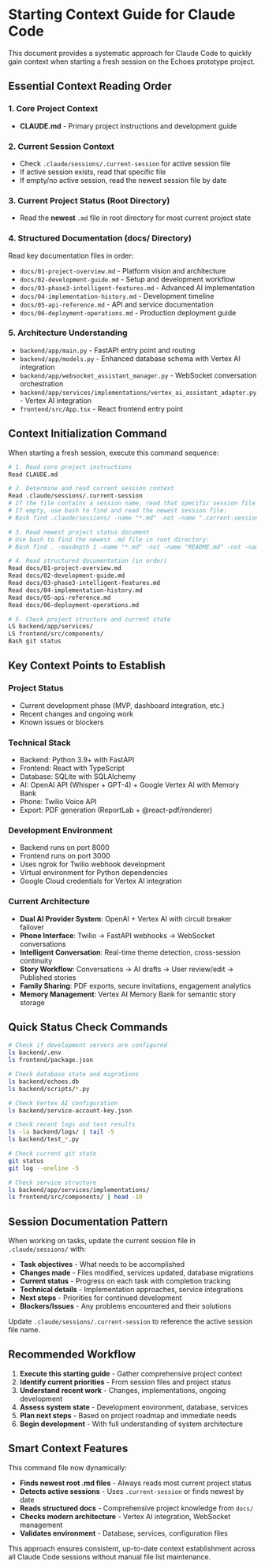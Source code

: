 # Starting Context Guide for Claude Code

This document provides a systematic approach for Claude Code to quickly gain context when starting a fresh session on the Echoes prototype project.

## Essential Context Reading Order

### 1. Core Project Context
- **CLAUDE.md** - Primary project instructions and development guide

### 2. Current Session Context
- Check `.claude/sessions/.current-session` for active session file
- If active session exists, read that specific file
- If empty/no active session, read the newest session file by date

### 3. Current Project Status (Root Directory)
- Read the **newest** `.md` file in root directory for most current project state

### 4. Structured Documentation (docs/ Directory)
Read key documentation files in order:
- `docs/01-project-overview.md` - Platform vision and architecture
- `docs/02-development-guide.md` - Setup and development workflow
- `docs/03-phase3-intelligent-features.md` - Advanced AI implementation
- `docs/04-implementation-history.md` - Development timeline
- `docs/05-api-reference.md` - API and service documentation
- `docs/06-deployment-operations.md` - Production deployment guide

### 5. Architecture Understanding
- `backend/app/main.py` - FastAPI entry point and routing
- `backend/app/models.py` - Enhanced database schema with Vertex AI integration
- `backend/app/websocket_assistant_manager.py` - WebSocket conversation orchestration
- `backend/app/services/implementations/vertex_ai_assistant_adapter.py` - Vertex AI integration
- `frontend/src/App.tsx` - React frontend entry point

## Context Initialization Command

When starting a fresh session, execute this command sequence:

```bash
# 1. Read core project instructions
Read CLAUDE.md

# 2. Determine and read current session context
Read .claude/sessions/.current-session
# If the file contains a session name, read that specific session file
# If empty, use bash to find and read the newest session file:
# Bash find .claude/sessions/ -name "*.md" -not -name ".current-session" -exec stat -c '%Y %n' {} \; | sort -nr | head -1 | cut -d' ' -f2

# 3. Read newest project status document
# Use bash to find the newest .md file in root directory:
# Bash find . -maxdepth 1 -name "*.md" -not -name "README.md" -not -name "CLAUDE.md" -exec stat -c '%Y %n' {} \; | sort -nr | head -1 | cut -d' ' -f2

# 4. Read structured documentation (in order)
Read docs/01-project-overview.md
Read docs/02-development-guide.md  
Read docs/03-phase3-intelligent-features.md
Read docs/04-implementation-history.md
Read docs/05-api-reference.md
Read docs/06-deployment-operations.md

# 5. Check project structure and current state
LS backend/app/services/
LS frontend/src/components/
Bash git status
```

## Key Context Points to Establish

### Project Status
- Current development phase (MVP, dashboard integration, etc.)
- Recent changes and ongoing work
- Known issues or blockers

### Technical Stack
- Backend: Python 3.9+ with FastAPI
- Frontend: React with TypeScript  
- Database: SQLite with SQLAlchemy
- AI: OpenAI API (Whisper + GPT-4) + Google Vertex AI with Memory Bank
- Phone: Twilio Voice API
- Export: PDF generation (ReportLab + @react-pdf/renderer)

### Development Environment
- Backend runs on port 8000
- Frontend runs on port 3000
- Uses ngrok for Twilio webhook development
- Virtual environment for Python dependencies
- Google Cloud credentials for Vertex AI integration

### Current Architecture
- **Dual AI Provider System**: OpenAI + Vertex AI with circuit breaker failover
- **Phone Interface**: Twilio → FastAPI webhooks → WebSocket conversations
- **Intelligent Conversation**: Real-time theme detection, cross-session continuity
- **Story Workflow**: Conversations → AI drafts → User review/edit → Published stories
- **Family Sharing**: PDF exports, secure invitations, engagement analytics
- **Memory Management**: Vertex AI Memory Bank for semantic story storage

## Quick Status Check Commands

```bash
# Check if development servers are configured  
ls backend/.env
ls frontend/package.json

# Check database state and migrations
ls backend/echoes.db
ls backend/scripts/*.py

# Check Vertex AI configuration
ls backend/service-account-key.json

# Check recent logs and test results
ls -la backend/logs/ | tail -5
ls backend/test_*.py

# Check current git state
git status
git log --oneline -5

# Check service structure
ls backend/app/services/implementations/
ls frontend/src/components/ | head -10
```

## Session Documentation Pattern

When working on tasks, update the current session file in `.claude/sessions/` with:
- **Task objectives** - What needs to be accomplished
- **Changes made** - Files modified, services updated, database migrations
- **Current status** - Progress on each task with completion tracking
- **Technical details** - Implementation approaches, service integrations  
- **Next steps** - Priorities for continued development
- **Blockers/Issues** - Any problems encountered and their solutions

Update `.claude/sessions/.current-session` to reference the active session file name.

## Recommended Workflow

1. **Execute this starting guide** - Gather comprehensive project context
2. **Identify current priorities** - From session files and project status
3. **Understand recent work** - Changes, implementations, ongoing development
4. **Assess system state** - Development environment, database, services
5. **Plan next steps** - Based on project roadmap and immediate needs
6. **Begin development** - With full understanding of system architecture

## Smart Context Features

This command file now dynamically:
- **Finds newest root .md files** - Always reads most current project status
- **Detects active sessions** - Uses `.current-session` or finds newest by date  
- **Reads structured docs** - Comprehensive project knowledge from `docs/`
- **Checks modern architecture** - Vertex AI integration, WebSocket management
- **Validates environment** - Database, services, configuration files

This approach ensures consistent, up-to-date context establishment across all Claude Code sessions without manual file list maintenance.